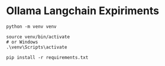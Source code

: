 # Ollama Langchain Expiriments

```
python -m venv venv

source venv/bin/activate
# or Windows
.\venv\Scripts\activate

pip install -r requirements.txt
```

